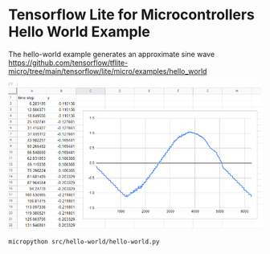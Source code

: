 # Tensorflow Lite for Microcontrollers Hello World Example

The hello-world example generates an approximate sine wave
https://github.com/tensorflow/tflite-micro/tree/main/tensorflow/lite/micro/examples/hello_world

![](../../images/hello-world-output-chart.png)

```
micropython src/hello-world/hello-world.py
```



